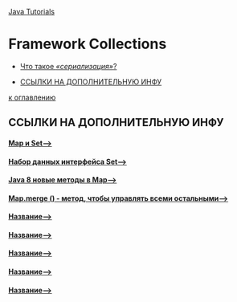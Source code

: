 [Java Tutorials](README.md)

# Framework Collections
+ [Что такое _«сериализация»_?](#Что-такое-сериализация)



+ [ССЫЛКИ НА ДОПОЛНИТЕЛЬНУЮ ИНФУ](#ССЫЛКИ-НА-ДОПОЛНИТЕЛЬНУЮ-ИНФУ)



[к оглавлению](#Framework-Collections)




## ССЫЛКИ НА ДОПОЛНИТЕЛЬНУЮ ИНФУ
#### [Map и Set-->]( https://learn.javascript.ru/map-set )
#### [Набор данных интерфейса Set-->]( http://java-online.ru/java-set.xhtml )
#### [Java 8 новые методы в Map-->]( https://vertex-academy.com/tutorials/ru/java-8-novye-metody-map/ )
#### [Map.merge () - метод, чтобы управлять всеми остальными-->]( https://mygpstools.com/mapmerge-metod-chtoby-upravlyat-vsemi-ostalnymi )
#### [Название-->]( Ссылка )
#### [Название-->]( Ссылка )
#### [Название-->]( Ссылка )
#### [Название-->]( Ссылка )
#### [Название-->]( Ссылка )
